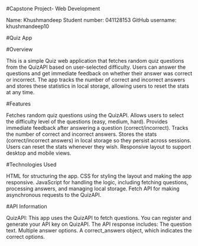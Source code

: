 #Capstone Project- Web Development

Name: Khushmandeep
Student number: 041128153
GitHub username: khushmandeep10

#Quiz App

#Overview

This is a simple Quiz web application that fetches random quiz questions from the QuizAPI based on user-selected difficulty. Users can answer the questions and get immediate feedback on whether their answer was correct or incorrect. The app tracks the number of correct and incorrect answers and stores these statistics in local storage, allowing users to reset the stats at any time.

#Features

Fetches random quiz questions using the QuizAPI.
Allows users to select the difficulty level of the questions (easy, medium, hard).
Provides immediate feedback after answering a question (correct/incorrect).
Tracks the number of correct and incorrect answers.
Stores the stats (correct/incorrect answers) in local storage so they persist across sessions.
Users can reset the stats whenever they wish.
Responsive layout to support desktop and mobile views.

#Technologies Used

HTML for structuring the app.
CSS for styling the layout and making the app responsive.
JavaScript for handling the logic, including fetching questions, processing answers, and managing local storage.
Fetch API for making asynchronous requests to the QuizAPI.

#API Information

QuizAPI: This app uses the QuizAPI to fetch questions.
You can register and generate your API key on QuizAPI.
The API response includes:
The question text.
Multiple answer options.
A correct_answers object, which indicates the correct options.
